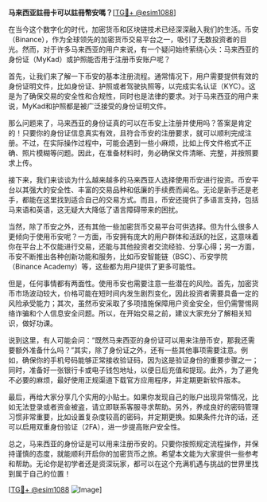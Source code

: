 **马来西亚註冊卡可以註冊幣安嗎？**[[TG💪+ @esim1088](https://t.me/s/esim1088)]

在当今这个数字化的时代，加密货币和区块链技术已经深深融入我们的生活。币安（Binance），作为全球领先的加密货币交易平台之一，吸引了无数投资者的目光。然而，对于许多马来西亚的用户来说，有一个疑问始终萦绕心头：马来西亚的身份证（MyKad）或护照能否用于注册币安账户呢？

首先，让我们来了解一下币安的基本注册流程。通常情况下，用户需要提供有效的身份证明文件，比如身份证、护照或者驾驶执照等，以完成实名认证（KYC）。这是为了确保交易的安全性和合规性，同时也是法律的要求。对于马来西亚的用户来说，MyKad和护照都是被广泛接受的身份证明文件。

那么问题来了，马来西亚的身份证真的可以在币安上注册并使用吗？答案是肯定的！只要你的身份证信息真实有效，且符合币安的注册要求，就可以顺利完成注册。不过，在实际操作过程中，可能会遇到一些小麻烦，比如上传文件格式不正确、照片模糊等问题。因此，在准备材料时，务必确保文件清晰、完整，并按照要求上传。

接下来，我们来谈谈为什么越来越多的马来西亚人选择使用币安进行投资。币安平台以其强大的安全性、丰富的交易品种和低廉的手续费而闻名。无论是新手还是老手，都能在这里找到适合自己的交易方式。而且，币安还提供了多语言支持，包括马来语和英语，这无疑大大降低了语言障碍带来的困扰。

当然，除了币安之外，还有其他一些加密货币交易平台可供选择。但为什么很多人更倾向于使用币安呢？一方面，币安拥有庞大的用户群体和活跃的社区，这意味着你在平台上不仅能进行交易，还能与其他投资者交流经验、分享心得；另一方面，币安不断推出各种创新功能和服务，比如币安智能链（BSC）、币安学院（Binance Academy）等，这些都为用户提供了更多可能性。

但是，任何事情都有两面性。使用币安也需要注意一些潜在的风险。首先，加密货币市场波动较大，价格可能在短时间内发生剧烈变化，因此投资者需要具备一定的风险承受能力；其次，虽然币安采取了多项措施保障用户资金安全，但仍需警惕网络诈骗和个人信息安全问题。所以，在开始交易之前，建议大家充分了解相关知识，做好功课。

说到这里，有人可能会问：“既然马来西亚的身份证可以用来注册币安，那我还需要额外准备什么吗？”其实，除了身份证之外，还有一些其他事项需要注意。例如，确保你的手机号码能够正常接收验证码，因为这是验证身份的重要步骤之一；同时，准备好一张银行卡或电子钱包地址，以便日后充值和提现。此外，为了避免不必要的麻烦，最好使用正规渠道下载官方应用程序，并定期更新软件版本。

最后，再给大家分享几个实用的小贴士。如果你发现自己的账户出现异常情况，比如无法登录或者资金被盗，请立即联系客服寻求帮助。另外，养成良好的密码管理习惯非常重要，比如设置复杂度较高的密码，并定期更换。如果条件允许的话，还可以启用双重身份验证（2FA），进一步提高账户安全性。

总之，马来西亚的身份证是可以用来注册币安的。只要你按照规定流程操作，并保持谨慎的态度，就能顺利开启你的加密货币之旅。希望本文能为大家提供一些参考和帮助。无论你是初学者还是资深玩家，都可以在这个充满机遇与挑战的世界里找到属于自己的位置！

[[TG💪+ @esim1088](https://t.me/s/esim1088) ![Image](https://i.postimg.cc/4NQfJmqS/Snipaste-2025-05-13-00-14-12.png)]